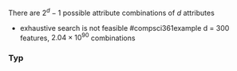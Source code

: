 There are $2^d -1$ possible attribute combinations of $d$ attributes
- exhaustive search is not feasible #compsci361example d = 300 features, $2.04 \times 10^{90}$ combinations 
### Typ